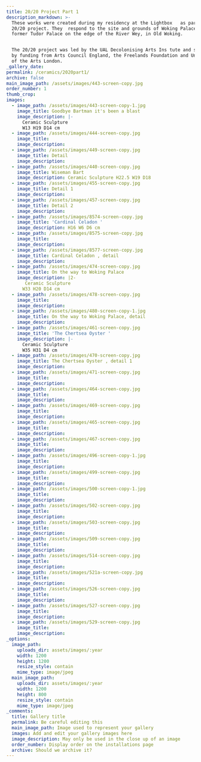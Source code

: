 ```yaml
---
title: 20/20 Project Part 1
description_markdown: >-
  These works were created during my residency at the Lightbox   as part of the
  20/20 project. They  respond to the site and grounds of Woking Palace, a
  former Tudor Palace on the edge of the River Wey, in Old Woking.


  The 20/20 project was led by the UAL Decolonising Arts Ins tute and supported
  by funding from Arts Council England, the Freelands Foundation and University
  of the Arts London.
_gallery_date:
permalink: /ceramics/2020part1/
archive: false
main_image_path: /assets/images/443-screen-copy.jpg
order_number: 1
thumb_crop:
images:
  - image_path: /assets/images/443-screen-copy-1.jpg
    image_title: Goodbye Bartman it's been a blast
    image_description: |-
      Ceramic Sculpture
      W13 H19 D14 cm
  - image_path: /assets/images/444-screen-copy.jpg
    image_title:
    image_description:
  - image_path: /assets/images/449-screen-copy.jpg
    image_title: Detail
    image_description:
  - image_path: /assets/images/440-screen-copy.jpg
    image_title: Wiseman Bart
    image_description: Ceramic Sculpture H22.5 W19 D18
  - image_path: /assets/images/455-screen-copy.jpg
    image_title: Detail 1
    image_description:
  - image_path: /assets/images/457-screen-copy.jpg
    image_title: Detail 2
    image_description:
  - image_path: /assets/images/8574-screen-copy.jpg
    image_title: 'Cardinal Celadon '
    image_description: H16 W6 D6 cm
  - image_path: /assets/images/8575-screen-copy.jpg
    image_title:
    image_description:
  - image_path: /assets/images/8577-screen-copy.jpg
    image_title: Cardinal Celadon , detail
    image_description:
  - image_path: /assets/images/474-screen-copy.jpg
    image_title: On the way to Woking Palace
    image_description: |2-
       Ceramic Sculpture
      W33 H20 D14 cm
  - image_path: /assets/images/478-screen-copy.jpg
    image_title:
    image_description:
  - image_path: /assets/images/480-screen-copy-1.jpg
    image_title: On the way to Woking Palace, detail
    image_description:
  - image_path: /assets/images/461-screen-copy.jpg
    image_title: 'The Chertsea Oyster '
    image_description: |-
      Ceramic Sculpture
      W35 H31 D4 cm
  - image_path: /assets/images/470-screen-copy.jpg
    image_title: The Chertsea Oyster , detail 1
    image_description:
  - image_path: /assets/images/471-screen-copy.jpg
    image_title:
    image_description:
  - image_path: /assets/images/464-screen-copy.jpg
    image_title:
    image_description:
  - image_path: /assets/images/469-screen-copy.jpg
    image_title:
    image_description:
  - image_path: /assets/images/465-screen-copy.jpg
    image_title:
    image_description:
  - image_path: /assets/images/467-screen-copy.jpg
    image_title:
    image_description:
  - image_path: /assets/images/496-screen-copy-1.jpg
    image_title:
    image_description:
  - image_path: /assets/images/499-screen-copy.jpg
    image_title:
    image_description:
  - image_path: /assets/images/500-screen-copy-1.jpg
    image_title:
    image_description:
  - image_path: /assets/images/502-screen-copy.jpg
    image_title:
    image_description:
  - image_path: /assets/images/503-screen-copy.jpg
    image_title:
    image_description:
  - image_path: /assets/images/509-screen-copy.jpg
    image_title:
    image_description:
  - image_path: /assets/images/514-screen-copy.jpg
    image_title:
    image_description:
  - image_path: /assets/images/521a-screen-copy.jpg
    image_title:
    image_description:
  - image_path: /assets/images/526-screen-copy.jpg
    image_title:
    image_description:
  - image_path: /assets/images/527-screen-copy.jpg
    image_title:
    image_description:
  - image_path: /assets/images/529-screen-copy.jpg
    image_title:
    image_description:
_options:
  image_path:
    uploads_dir: assets/images/:year
    width: 1200
    height: 1200
    resize_style: contain
    mime_type: image/jpeg
  main_image_path:
    uploads_dir: assets/images/:year
    width: 1200
    height: 800
    resize_style: contain
    mime_type: image/jpeg
_comments:
  title: Gallery title
  permalink: Be careful editing this
  main_image_path: Image used to represent your gallery
  images: Add and edit your gallery images here
  image_description: May only be used in the close up of an image
  order_number: Display order on the installations page
  archive: Should we archive it?
---
```

